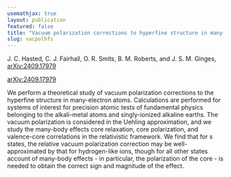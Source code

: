 ```yaml
---
usemathjax: true
layout: publication
featured: false
title: "Vacuum polarization corrections to hyperfine structure in many-electron atoms"
slug: vacpolhfs
---
```


J. C. Hasted, C. J. Fairhall, O. R. Smits, B. M. Roberts, and J. S. M. Ginges, [arXiv:2409.17979](https://arxiv.org/abs/2409.17979)

<!-- [doi: 10.1103/PhysRevD.108.083030](https://journals.aps.org/prd/abstract/10.1103/PhysRevD.108.083030) -->

[arXiv:2409.17979](https://arxiv.org/abs/2409.17979)

We perform a theoretical study of vacuum polarization corrections to the hyperfine structure in many-electron atoms. Calculations are performed for systems of interest for precision atomic tests of fundamental physics belonging to the alkali-metal atoms and singly-ionized alkaline earths. The vacuum polarization is considered in the Uehling approximation, and we study the many-body effects core relaxation, core polarization, and valence-core correlations in the relativistic framework. We find that for s states, the relative vacuum polarization correction may be well-approximated by that for hydrogen-like ions, though for all other states account of many-body effects - in particular, the polarization of the core - is needed to obtain the correct sign and magnitude of the effect.
